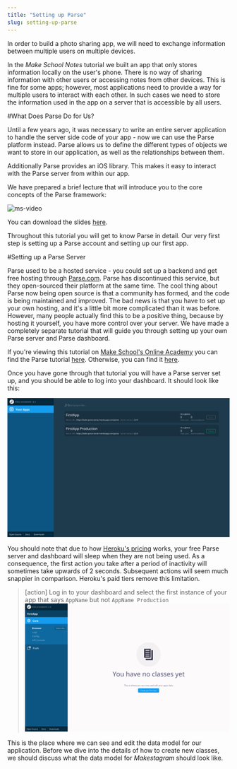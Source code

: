 ```yaml
---
title: "Setting up Parse"
slug: setting-up-parse
---
```


In order to build a photo sharing app, we will need to exchange information between multiple users on multiple devices.

In the *Make School Notes* tutorial we built an app that only stores information locally on the user's phone. There is no way of sharing information with other users or accessing notes from other devices. This is fine for some apps; however, most applications need to provide a way for multiple users to interact with each other. In such cases we need to store the information used in the app on a server that is accessible by all users.

#What Does Parse Do for Us?

Until a few years ago, it was necessary to write an entire server application to handle the server side code of your app - now we can use the Parse platform instead. Parse allows us to define the different types of objects we want to store in our application, as well as the relationships between them.

Additionally Parse provides an iOS library. This makes it easy to interact with the Parse server from within our app.

We have prepared a brief lecture that will introduce you to the core concepts of the Parse framework:

![ms-video](https://www.youtube.com/embed/aolThcqQ6Ho)

You can download the slides [here](https://github.com/MakeSchool-Tutorials/Makestagram-Swift-V2/raw/master/P1-Parse-Intro-Setup/ParseIntro.pdf).

Throughout this tutorial you will get to know Parse in detail. Our very first step is setting up a Parse account and setting up our first app.

#Setting up a Parse Server

Parse used to be a hosted service - you could set up a backend and get free hosting through [Parse.com](http://parse.com/). Parse has discontinued this service, but they open-sourced their platform at the same time. The cool thing about Parse now being open source is that a community has formed, and the code is being maintained and improved. The bad news is that you have to set up your own hosting, and it's a little bit more complicated than it was before. However, many people actually find this to be a positive thing, because by hosting it yourself, you have more control over your server. We have made a completely separate tutorial that will guide you through setting up your own Parse server and Parse dashboard.

If you're viewing this tutorial on [Make School's Online Academy](https://www.makeschool.com/academy/) you can find the Parse tutorial [here](https://www.makeschool.com/academy/tutorial/set-up-your-own-parse-server/setting-up-parse-on-heroku). Otherwise, you can find it [here](https://github.com/MakeSchool-Tutorials/Parse-Server-Setup/blob/master/P00-Setup-Parse-Server/content.md).

Once you have gone through that tutorial you will have a Parse server set up, and you should be able to log into your dashboard. It should look like this:

![Parse Dashboard initial view](parse_dashboard.png)

You should note that due to how [Heroku's pricing](https://www.heroku.com/pricing) works, your free Parse server and dashboard will sleep when they are not being used. As a consequence, the first action you take after a period of inactivity will sometimes take upwards of 2 seconds. Subsequent actions will seem much snappier in comparison. Heroku's paid tiers remove this limitation.

> [action]
Log in to your dashboard and select the first instance of your app that says `AppName` but not `AppName Production`
![Parse Core empty browser](parse_browser.png)

This is the place where we can see and edit the data model for our application. Before we dive into the details of how to create new classes, we should discuss what the data model for *Makestagram* should look like.
